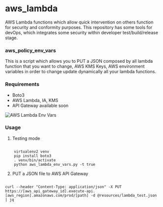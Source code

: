 # aws_lambda

AWS Lambda functions which allow quick intervention on others function for security and conformity purposes.
This repository has some tools for devOps, which integrates some security within developer test/build/release stage.

### aws_policy_env_vars 

This is a script which allows you to PUT a JSON
composed by all lambda function that you want to change, AWS KMS Keys,
AWS environment variables in order to change update dynamically all your lambda functions.

### Requirements

* Boto3
* AWS Lambda, IA, KMS
* API Gateway available soon

![AWS Lambda Env Vars](https://github.com/fsclyde/aws_lambda/blob/master/resources/aws_lambda_env_vars.png "LLD AWS Lambda Env Vars")


### Usage 

1) Testing mode

```buildoutcfg

    virtualenv2 venv
    pip install boto3
    . venv/bin/activate
    python aws_lambda_env_vars.py -t true

```


2) PUT a JSON file to AWS API Gateway

```buildoutcfg

curl --header "Content-Type: application/json" -X PUT https://[aws_api_gateway_id].execute-api.[aws_region].amazonaws.com/prod/[path] -d @resources/lambda_test.json | jq

```